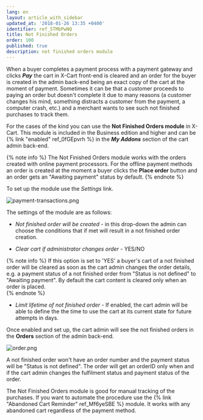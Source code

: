 ```yaml
---
lang: en
layout: article_with_sidebar
updated_at: '2018-01-26 13:35 +0400'
identifier: ref_5TMbPwNQ
title: Not Finished Orders
order: 100
published: true
description: not finished orders module
---
```

When a buyer completes a payment process with a payment gateway and clicks _**Pay**_  the cart in X-Cart front-end is cleared and an order for the buyer is created in the admin back-end being an exact copy of the cart at the moment of payment.  Sometimes it can be that a customer proceeds to paying an order but doesn't complete it due to many reasons (a customer changes his mind, something distracts a customer from the payment, a computer crash, etc.) and a merchant wants to see such not finished purchases to track them.  

For the cases of the kind you can use the **Not Finished Orders module** in X-Cart. This module is included in the Business edition and higher and can be {% link "enabled" ref_0fGEpvrh %} in the _**My Addons**_ section of the cart admin back-end.

{% note info %}
The Not Finished Orders module works with the orders created with online payment processors. For the offline payment methods an order is created at the moment a buyer clicks the **Place order** button and an order gets an "Awaiting payment" status by default. 
{% endnote %}

To set up the module use the _Settings_ link.

![payment-transactions.png]({{site.baseurl}}/attachments/ref_5TMbPwNQ/payment-transactions.png)

The settings of the module are as follows:

* _Not finished order will be created_  - in this drop-down the admin can choose the conditions that if met will result in a not finished order creation.

* _Clear cart if administrator changes order_ - YES/NO

{% note info %}
If this option is set to 'YES' a buyer's cart of a not finished order will be cleared as soon as the cart admin changes the order details, e.g. a payment status of a not finished order from "Status is not defined" to "Awaiting payment". By default the cart content is cleared only when an order is placed.  
{% endnote %}

* _Limit lifetime of not finished order_ - If enabled, the cart admin will be able to define the the time to use the cart at its current state for future attempts in days. 

Once enabled and set up, the cart admin will see the not finished orders in the **Orders** section of the admin back-end.

![order.png]({{site.baseurl}}/attachments/ref_5TMbPwNQ/order.png)

A not finished order won't have an order number and the payment status will be "Status is not defined". The order will get an orderID only when and if the cart admin changes the fulfilment status and payment status of the order.

The Not Finished Orders module is good for manual tracking of the purchases. If you want to automate the procedure use the {% link "Abandoned Cart Reminder" ref_Mf6yeSBE %} module. It works with any abandoned cart regardless of the payment method.
